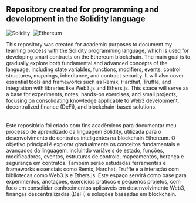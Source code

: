 ## Repository created for programming and development in the Solidity language
![Solidity](https://img.shields.io/badge/Solidity-0d1117?style=for-the-badge&logo=solidity&logoColor=25fafe)&nbsp;
![Ethereum](https://img.shields.io/badge/Ethereum-0d1117?style=for-the-badge&logo=ethereum&logoColor=25fafe)&nbsp;


This repository was created for academic purposes to document my learning process with the Solidity programming language, which is used for developing smart contracts on the Ethereum blockchain. The main goal is to gradually explore both fundamental and advanced concepts of the language, including state variables, functions, modifiers, events, control structures, mappings, inheritance, and contract security. It will also cover essential tools and frameworks such as Remix, Hardhat, Truffle, and integration with libraries like Web3.js and Ethers.js. This space will serve as a base for experiments, notes, hands-on exercises, and small projects, focusing on consolidating knowledge applicable to Web3 development, decentralized finance (DeFi), and blockchain-based solutions.
<br>
<br>
<br/>
Este repositório foi criado com fins acadêmicos para documentar meu processo de aprendizado da linguagem Solidity, utilizada para o desenvolvimento de contratos inteligentes na blockchain Ethereum. O objetivo principal é explorar gradualmente os conceitos fundamentais e avançados da linguagem, incluindo variáveis de estado, funções, modificadores, eventos, estruturas de controle, mapeamentos, herança e segurança em contratos. Também serão estudadas ferramentas e frameworks essenciais como Remix, Hardhat, Truffle e a interação com bibliotecas como Web3.js e Ethers.js. Este espaço servirá como base para experimentos, anotações, exercícios práticos e pequenos projetos, com foco em consolidar conhecimentos aplicáveis em desenvolvimento Web3, finanças descentralizadas (DeFi) e soluções baseadas em blockchain.

